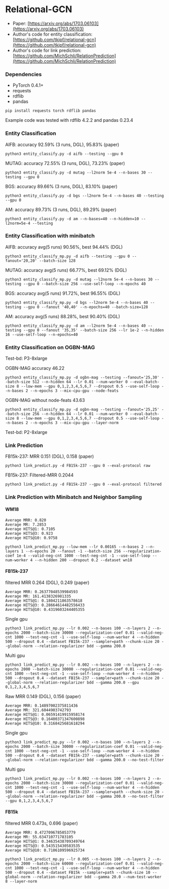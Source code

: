 # Relational-GCN

* Paper: [https://arxiv.org/abs/1703.06103](https://arxiv.org/abs/1703.06103)
* Author's code for entity classification: [https://github.com/tkipf/relational-gcn](https://github.com/tkipf/relational-gcn)
* Author's code for link prediction: [https://github.com/MichSchli/RelationPrediction](https://github.com/MichSchli/RelationPrediction)

### Dependencies
* PyTorch 0.4.1+
* requests
* rdflib
* pandas

```
pip install requests torch rdflib pandas
```

Example code was tested with rdflib 4.2.2 and pandas 0.23.4

### Entity Classification
AIFB: accuracy 92.59% (3 runs, DGL), 95.83% (paper)
```
python3 entity_classify.py -d aifb --testing --gpu 0
```

MUTAG: accuracy 72.55% (3 runs, DGL), 73.23% (paper)
```
python3 entity_classify.py -d mutag --l2norm 5e-4 --n-bases 30 --testing --gpu 0
```

BGS: accuracy 89.66% (3 runs, DGL), 83.10% (paper)
```
python3 entity_classify.py -d bgs --l2norm 5e-4 --n-bases 40 --testing --gpu 0
```

AM: accuracy 89.73% (3 runs, DGL), 89.29% (paper)
```
python3 entity_classify.py -d am --n-bases=40 --n-hidden=10 --l2norm=5e-4 --testing
```

### Entity Classification with minibatch
AIFB: accuracy avg(5 runs) 90.56%, best 94.44% (DGL)
```
python3 entity_classify_mp.py -d aifb --testing --gpu 0 --fanout='20,20' --batch-size 128
```

MUTAG: accuracy avg(5 runs) 66.77%, best 69.12% (DGL)
```
python3 entity_classify_mp.py -d mutag --l2norm 5e-4 --n-bases 30 --testing --gpu 0 --batch-size 256 --use-self-loop --n-epochs 40
```

BGS: accuracy avg(5 runs) 91.72%, best 96.55% (DGL)
```
python3 entity_classify_mp.py -d bgs --l2norm 5e-4 --n-bases 40 --testing --gpu 0 --fanout '40,40' --n-epochs=40 --batch-size=128
```

AM: accuracy avg(5 runs) 88.28%, best 90.40% (DGL)
```
python3 entity_classify_mp.py -d am --l2norm 5e-4 --n-bases 40 --testing --gpu 0 --fanout '35,35' --batch-size 256 --lr 1e-2 --n-hidden 16 --use-self-loop --n-epochs=40
```

### Entity Classification on OGBN-MAG
Test-bd: P3-8xlarge

OGBN-MAG accuracy 46.22
```
python3 entity_classify_mp.py -d ogbn-mag --testing --fanout='25,30' --batch-size 512 --n-hidden 64 --lr 0.01 --num-worker 0 --eval-batch-size 8 --low-mem --gpu 0,1,2,3,4,5,6,7 --dropout 0.5 --use-self-loop --n-bases 2 --n-epochs 3 --mix-cpu-gpu --node-feats
```

OGBN-MAG without node-feats 43.63
```
python3 entity_classify_mp.py -d ogbn-mag --testing --fanout='25,25' --batch-size 256 --n-hidden 64 --lr 0.01 --num-worker 0 --eval-batch-size 8 --low-mem --gpu 0,1,2,3,4,5,6,7 --dropout 0.5 --use-self-loop --n-bases 2 --n-epochs 3 --mix-cpu-gpu --layer-norm
```

Test-bd: P2-8xlarge

### Link Prediction
FB15k-237: MRR 0.151 (DGL), 0.158 (paper)
```
python3 link_predict.py -d FB15k-237 --gpu 0 --eval-protocol raw
```
FB15k-237: Filtered-MRR 0.2044
```
python3 link_predict.py -d FB15k-237 --gpu 0 --eval-protocol filtered
```

### Link Prediction with Minibatch and Neighbor Sampling
#### WM18
```
Average MRR: 0.820
Average MR: 7.2853
Average HITS@1: 0.7105
Average HITS@3: 0.923
Average HITS@10: 0.9758
```
```
python3 link_predict_mp.py --low-mem --lr 0.00165 --n-bases 2 --n-layers 1 --n-epochs 20 --fanout -1 --batch-size 256 --regularization-coef 1e-4 --valid-neg-cnt 1000 --test-neg-cnt -1 --use-self-loop --num-worker 4 --n-hidden 200 --dropout 0.2 --dataset wn18
```

#### FB15k-237
filtered MRR 0.264 (DGL), 0.249 (paper)
```
Average MRR: 0.26377048539984593
Average MR: 161.4138326981335
Average HITS@1: 0.1804211863578618
Average HITS@3: 0.28664614482556433
Average HITS@10: 0.4319603244405355
```

Single gpu
```
python3 link_predict_mp.py --lr 0.002 --n-bases 100 --n-layers 2 --n-epochs 2000 --batch-size 30000 --regularization-coef 0.01 --valid-neg-cnt 1000 --test-neg-cnt -1 --use-self-loop --num-worker 4 --n-hidden 500 --dropout 0.4 --dataset FB15k-237 --sampler=path --chunk-size 20 --global-norm --relation-regularizer bdd --gamma 200.0
```
Multi gpu
```
python3 link_predict_mp.py --lr 0.002 --n-bases 100 --n-layers 2 --n-epochs 2000 --batch-size 30000 --regularization-coef 0.01 --valid-neg-cnt 1000 --test-neg-cnt -1 --use-self-loop --num-worker 4 --n-hidden 500 --dropout 0.4 --dataset FB15k-237 --sampler=path --chunk-size 20 --global-norm --relation-regularizer bdd --gamma 200.0 --gpu 0,1,2,3,4,5,6,7
```

Raw MRR 0.149 (DGL), 0.156 (paper)
```
Average MRR: 0.14897002375811436
Average MR: 321.6044903742793
Average HITS@1: 0.06591419915958174
Average HITS@3: 0.16400371347600898
Average HITS@10: 0.3168425681618294
```

Single gpu
```
python3 link_predict_mp.py --lr 0.002 --n-bases 100 --n-layers 2 --n-epochs 2000 --batch-size 30000 --regularization-coef 0.01 --valid-neg-cnt 1000 --test-neg-cnt -1 --use-self-loop --num-worker 4 --n-hidden 500 --dropout 0.4 --dataset FB15k-237 --sampler=path --chunk-size 20 --global-norm --relation-regularizer bdd --gamma 200.0 --no-test-filter
```
Multi gpu
```
python3 link_predict_mp.py --lr 0.002 --n-bases 100 --n-layers 2 --n-epochs 2000 --batch-size 30000 --regularization-coef 0.01 --valid-neg-cnt 1000 --test-neg-cnt -1 --use-self-loop --num-worker 4 --n-hidden 500 --dropout 0.4 --dataset FB15k-237 --sampler=path --chunk-size 20 --global-norm --relation-regularizer bdd --gamma 200.0 --no-test-filter --gpu 0,1,2,3,4,5,6,7
```

#### FB15k
filtered MRR 0.473s, 0.696 (paper)

```
Average MRR: 0.4727096785053779
Average MR: 55.634710771783105
Average HITS@1: 0.34635438709349764
Average HITS@3: 0.543515430583535
Average HITS@10: 0.7106109596925734
```
```
python3 link_predict_mp.py --lr 0.005 --n-bases 100 --n-layers 2 --n-epochs 2000 --batch-size 60000 --regularization-coef 0.01 --valid-neg-cnt 1000 --test-neg-cnt -1 --use-self-loop --num-worker 4 --n-hidden 500 --dropout 0.4 --dataset FB15k --sampler=path --chunk-size 10 --global-norm --relation-regularizer bdd --gamma 20.0 --num-test-worker 8 --layer-norm
```
